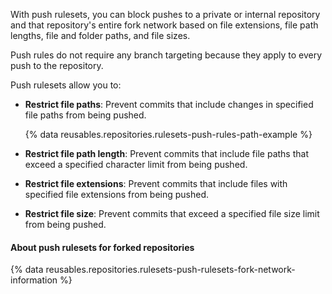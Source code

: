 With push rulesets, you can block pushes to a private or internal repository and that repository's entire fork network based on file extensions, file path lengths, file and folder paths, and file sizes.

Push rules do not require any branch targeting because they apply to every push to the repository.

Push rulesets allow you to:

* **Restrict file paths**: Prevent commits that include changes in specified file paths from being pushed.

  {% data reusables.repositories.rulesets-push-rules-path-example %}
* **Restrict file path length**: Prevent commits that include file paths that exceed a specified character limit from being pushed.
* **Restrict file extensions**: Prevent commits that include files with specified file extensions from being pushed.
* **Restrict file size**: Prevent commits that exceed a specified file size limit from being pushed.

#### About push rulesets for forked repositories

{% data reusables.repositories.rulesets-push-rulesets-fork-network-information %}
